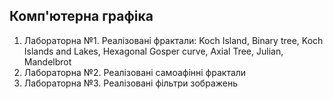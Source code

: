 ## Комп'ютерна графіка 
1. Лабораторна №1. Реалізовані фрактали: Koch Island, Binary tree, Koch Islands and Lakes, Hexagonal Gosper curve, Axial Tree, Julian, Mandelbrot 
2. Лабораторна №2. Реалізовані самоафінні фрактали
3. Лабораторна №3. Реалізовані фільтри зображень
